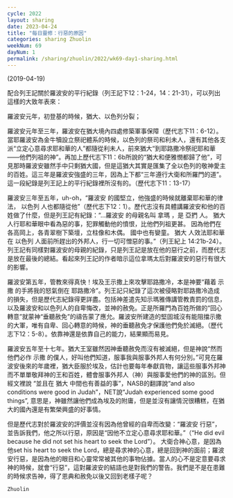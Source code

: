 ```yaml
---
cycle: 2022
layout: sharing
date: 2023-04-24
title: "每日靈修：行惡的原因"
categories: sharing Zhuolin
weekNum: 69
dayNum: 1
permalink: /sharing/zhuolin/2022/wk69-day1-sharing.html
--- 
```

(2019-04-19)

配合列王記關於羅波安的平行紀錄（列王記下12：1-24，14：21-31），可以列出這樣的大致年表來：

羅波安元年，初登基的時候，猶大、以色列分裂；

羅波安元年至三年，羅波安在猶大境內四處修築軍事保障（歷代志下11：6-12）。當耶羅波安為金牛犢設立祭祀體系的時候，以色列的祭司和利未人，還有其他各支派“立定心意尋求耶和華的人”都隨從利未人，前來猶大“到耶路撒冷祭祀耶和華——他們列祖的神”。再加上歷代志下11：6b所說的“猶大和便雅憫都歸了他”，可見那時羅波安雖然手中只剩猶大國，但是這猶大其實是匯集了全以色列的敬神愛主的百姓。這三年是羅波安強盛的三年，因為上下都“三年遵行大衛和所羅門的道”。這一段紀錄是列王記上的平行紀錄裡所沒有的。（歷代志下11：13-17）

羅波安三年至五年，uh-oh，“羅波安 的國堅立，他強盛的時候就離棄耶和華的律法， 以色列 人也都隨從他”（歷代志下12：1）。歷代志沒有具體講羅波安和他的百姓做了什麼，但是列王記有紀錄：“...羅波安 的母親名叫 拿瑪 ，是 亞捫 人。 猶大 人行耶和華眼中看為惡的事，犯罪觸動他的憤恨，比他們列祖更甚。 因為他們在各高岡上，各青翠樹下築壇，立柱像和木偶。 國中也有孌童。 猶大 人效法耶和華在 以色列 人面前所趕出的外邦人，行一切可憎惡的事。”（列王紀上 14:21b-24）。列王記有同樣對羅波安的母親的紀錄，只是列王記是放在他的惡行之前，而歷代志是放在最後的總結。看起來列王記的作者暗示這位拿瑪太后對羅波安的惡行有很大的影響。

羅波安第五年，管教來得真快！埃及王示撒上來攻擊耶路撒冷，本是神要“藉着 示撒 的手將我的怒氣倒在 耶路撒冷”。列王記只紀錄了這次被侵略對耶路撒冷造成的損失，但是歷代志紀錄得更詳盡。包括神差遣先知示瑪雅傳講管教責罰的信息，以及羅波安和以色列人的自卑悔改，並神的赦免。正是所羅門為百姓所做的“回心轉意”就蒙神“垂聽赦免”的禱告蒙了應允。羅波安所建造的堅固城沒有能阻擋示撒的大軍，唯有自卑、回心轉意的時候，神的垂聽赦免才保護他們免於滅絕。（歷代志下12：5-8）。依靠神還是依靠自己的能力，結果顯而易見。

羅波安五年至十七年。猶大王室雖然因神垂聽赦免而沒有被滅絕，但是神說“然而他們必作 示撒 的僕人，好叫他們知道，服事我與服事外邦人有何分別。”可見在羅波安後來的年歲裡，猶大臣服於埃及，估計也要每年奉獻貢物，讓這些服事外邦神而不單單敬拜神的王和百姓，體會服事外邦人（神）與服事愛他們的神的區別。但經文裡說 “並且在 猶大 中間也有善益的事”，NASB的翻譯說“and also conditions were good in Judah”，NET說“Judah experienced some good things”, 意思是，神雖然讓他們成為埃及的附庸，但是並沒有讓情況很糟糕，在猶大的國內還是有繁榮興盛的好事情。

但是歷代志對於羅波安的評價並沒有因為他曾經的自卑而改變：“羅波安 行惡”，並告訴我們，他之所以行惡，原因是“因他不立定心意尋求耶和華。”（“He did evil because he did not set his heart to seek the Lord”）。 大衛合神心意，是因為他set his heart to seek the Lord，總是尋求神的心意，總是回到神的面前；羅波安行惡，是因為他的眼目和心靈常常被其他的事物佔據。當人的心不是定意要尋求神的時候，就會“行惡”，這對羅波安的結語也是對我們的警告。我們是不是在患難的時候求告神，得了恩典和赦免以後又回到老樣子呢？

`Zhuolin`
